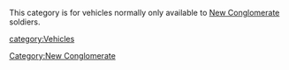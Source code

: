 This category is for vehicles normally only available to [New
Conglomerate](New_Conglomerate.md "wikilink") soldiers.

[category:Vehicles](category:Vehicles.md "wikilink")

[Category:New Conglomerate](Category:New_Conglomerate.md "wikilink")
